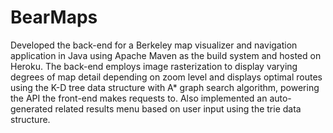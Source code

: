 # BearMaps
Developed the back-end for a Berkeley map visualizer and navigation application in Java using Apache Maven as the build system and hosted on Heroku. The back-end employs image rasterization to display varying degrees of map detail depending on zoom level and displays optimal routes using the K-D tree data structure with A* graph search algorithm, powering the API the front-end makes requests to. Also implemented an auto-generated related results menu based on user input using the trie data structure.

